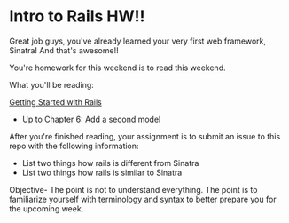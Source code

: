 # Intro to Rails HW!!

Great job guys, you've already learned your very first web framework, Sinatra! And that's awesome!!

You're homework for this weekend is to read this weekend.

What you'll be reading:

[Getting Started with Rails](http://guides.rubyonrails.org/getting_started.html)
- Up to Chapter 6: Add a second model

After you're finished reading, your assignment is to submit an issue to this repo with the following information:

- List two things how rails is different from Sinatra
- List two things how rails is similar to Sinatra

Objective- The point is not to understand everything. The point is to familiarize yourself with terminology and syntax to better prepare you for the upcoming week.

